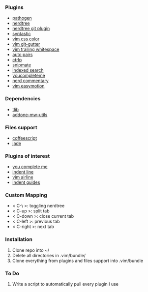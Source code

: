 ### Plugins
- [pathogen](https://github.com/tpope/vim-pathogen)
- [nerdtree](https://github.com/scrooloose/nerdtree)
- [nerdtree git plugin](https://github.com/Xuyuanp/nerdtree-git-plugin)
- [syntastic](https://github.com/scrooloose/syntastic)
- [vim css color](https://github.com/ap/vim-css-color)
- [vim git-gutter](https://github.com/airblade/vim-gitgutter)
- [vim trailing whitespace](https://github.com/bronson/vim-trailing-whitespace)
- [auto pairs](https://github.com/jiangmiao/auto-pairs)
- [ctrlp](https://github.com/ctrlpvim/ctrlp.vim)
- [snipmate](https://github.com/garbas/vim-snipmate)
- [indexed search](https://github.com/henrik/vim-indexed-search)
- [youcompleteme](https://github.com/Valloric/YouCompleteMe)
- [nerd commentary](https://github.com/scrooloose/nerdcommenter)
- [vim easymotion](https://github.com/easymotion/vim-easymotion)

### Dependencies
- [tlib](https://github.com/tomtom/tlib_vim)
- [addone-mw-utils](https://github.com/MarcWeber/vim-addon-mw-utils)

### Files support
- [coffeescript](https://github.com/kchmck/vim-coffee-script)
- [jade](https://github.com/digitaltoad/vim-jade)

### Plugins of interest
- [you complete me](http://vimawesome.com/plugin/youcompleteme)
- [indent line](http://vimawesome.com/plugin/indentline)
- [vim airline](https://github.com/bling/vim-airline)
- [indent guides](https://github.com/nathanaelkane/vim-indent-guides)

### Custom Mapping
- < C-\ >: toggling nerdtree
- < C-up >: split tab
- < C-down >: close current tab
- < C-left >: previous tab
- < C-right >: next tab

### Installation
1. Clone repo into ~/
2. Delete all directories in .vim/bundle/
3. Clone everything from plugins and files support into .vim/bundle

### To Do
1. Write a script to automatically pull every plugin I use
